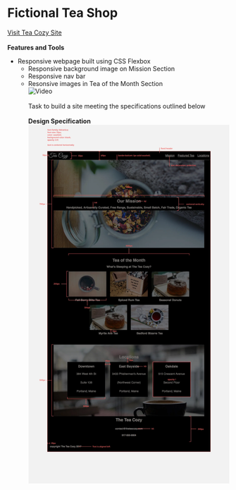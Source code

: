 # Fictional Tea Shop<br>
[Visit Tea Cozy Site](https://fquinn454.github.io/TeaCozy/)<br><br>
**Features and Tools**
- Responsive webpage built using CSS Flexbox
  - Responsive background image on Mission Section
  - Responsive nav bar
  - Resonsive images in Tea of the Month Section<br>
![Video](tea-cozy.gif)
<br><br>
Task to build a site meeting the specifications outlined below<br><br>
**Design Specification**<br>
![Design-Specification](img-tea-cozy-redline.webp)


